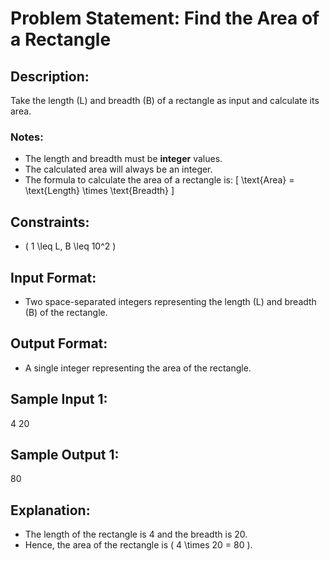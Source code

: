 # Problem Statement: Find the Area of a Rectangle

## Description:
Take the length (L) and breadth (B) of a rectangle as input and calculate its area.

### Notes:
- The length and breadth must be **integer** values.
- The calculated area will always be an integer.
- The formula to calculate the area of a rectangle is: 
  \[
  \text{Area} = \text{Length} \times \text{Breadth}
  \]

## Constraints:
- \( 1 \leq L, B \leq 10^2 \)

## Input Format:
- Two space-separated integers representing the length (L) and breadth (B) of the rectangle.

## Output Format:
- A single integer representing the area of the rectangle.

## Sample Input 1:
 4 20

## Sample Output 1:

80


## Explanation:
- The length of the rectangle is 4 and the breadth is 20. 
- Hence, the area of the rectangle is \( 4 \times 20 = 80 \).

